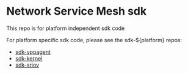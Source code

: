 # Network Service Mesh sdk

This repo is for platform independent sdk code


For platform specific sdk code, please see the sdk-${platform} repos:

- [sdk-vppagent](https://github.com/networkservicemesh/sdk-vppagent)
- [sdk-kernel](https://github.com/networkservicemesh/sdk-kernel)
- [sdk-sriov](https://github.com/networkservicemesh/sdk-sriov)
